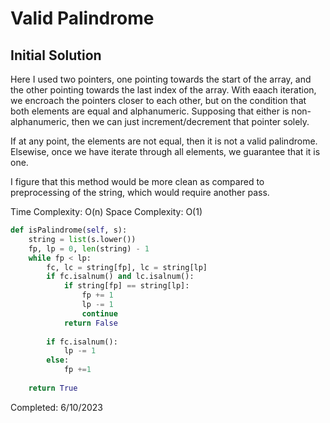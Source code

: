 # Valid Palindrome

## Initial Solution

Here I used two pointers, one pointing towards the start of the array, and the other pointing towards the last index of the array. With eaach iteration, we encroach the pointers closer to each other, but on the condition that both elements are equal and alphanumeric. Supposing that either is non-alphanumeric, then we can just increment/decrement that pointer solely.

If at any point, the elements are not equal, then it is not a valid palindrome. Elsewise, once we have iterate through all elements, we guarantee that it is one.

I figure that this method would be more clean as compared to preprocessing of the string, which would require another pass.

Time Complexity: O(n)
Space Complexity: O(1)

```python
def isPalindrome(self, s):
    string = list(s.lower())
    fp, lp = 0, len(string) - 1
    while fp < lp:
        fc, lc = string[fp], lc = string[lp]
        if fc.isalnum() and lc.isalnum():
            if string[fp] == string[lp]:
                fp += 1
                lp -= 1
                continue
            return False
        
        if fc.isalnum():
            lp -= 1
        else:
            fp +=1
            
    return True
```

Completed: 6/10/2023
